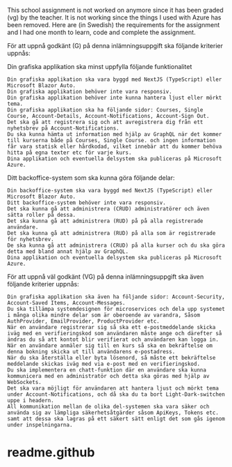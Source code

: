 This school assignment is not worked on anymore since it has been graded (vg) by the teacher. It is not working since the things I used with Azure has been removed. Here are (in Swedish) the requirements for the assignment and I had one month to learn, code and complete the assignment. 

För att uppnå godkänt (G) på denna inlämningsuppgift ska följande kriterier uppnås:

Din grafiska applikation ska minst uppfylla följande funktionalitet

    Din grafiska applikation ska vara byggd med NextJS (TypeScript) eller Microsoft Blazor Auto.
    Din grafiska applikation behöver inte vara responsiv.
    Din grafiska applikation behöver inte kunna hantera ljust eller mörkt tema.
    Din grafiska applikation ska ha följande sidor: Courses, Single Course, Account-Details, Account-Notifications, Account-Sign Out.
    Det ska gå att registrera sig och att avregistrera dig från ett nyhetsbrev på Account-Notifications.
    Du ska kunna hämta ut information med hjälp av GraphQL när det kommer till kurserna både på Courses, Single Course. och ingen information får vara statisk eller hårdkodad, vilket innebär att du kommer behöva hitta på egna texter etc för varje kurs.
    Dina applikation och eventuella delsystem ska publiceras på Microsoft Azure.


Ditt backoffice-system som ska kunna göra följande delar:

    Din backoffice-system ska vara byggd med NextJS (TypeScript) eller Microsoft Blazor Auto.
    Ditt backoffice-system behöver inte vara responsiv.
    Det ska kunna gå att administrera (CRUD) administratörer och även sätta roller på dessa.
    Det ska kunna gå att administrera (RUD) på på alla registrerade användare.
    Det ska kunna gå att administrera (RUD) på alla som är registrerade för nyhetsbrev.
    De ska kunna gå att administrera (CRUD) på alla kurser och du ska göra detta med bland annat hjälp av GraphQL.
    Dina applikation och eventuella delsystem ska publiceras på Microsoft Azure.


För att uppnå väl godkänt (VG) på denna inlämningsuppgift ska även följande kriterier uppnås:

    Din grafiska applikation ska även ha följande sidor: Account-Security, Account-Saved Items, Account-Messages.
    Du ska tillämpa systemdesignen för microservices och dela upp systemet i många olika mindre delar som är oberoende av varandra, Såsom AuthProvider, EmailProvider, ProductProvider etc.
    När en användare registrerar sig så ska ett e-postmeddelande skicka iväg med en verifieringskod som användaren måste ange och därefter så ändras du så att kontot blir verifierat och användaren kan logga in.
    När en användare anmäler sig till en kurs så ska en bekräftelse om denna bokning skicka ut till användarens e-postadress.
    När du ska återställa eller byta lösenord, så måste ett bekräftelse meddelande skickas iväg med via e-post med en verifieringskod.
    Du ska implementera en chatt-funktion där en användare ska kunna kommunicera med en administratör och detta ska göras med hjälp av WebSockets.
    Det ska vara möjligt för användaren att hantera ljust och mörkt tema under Account-Notifications, och då ska du ta bort Light-Dark-switchen uppe i headern.
    All kommunikation mellan de olika del-systemen ska vara säker och använda sig av lämpliga säkerhetsåtgärder såsom ApiKeys, Tokens etc. samt att dessa ska lagras på ett säkert sätt enligt det som gås igenom under inspelningarna.
# readme.github
